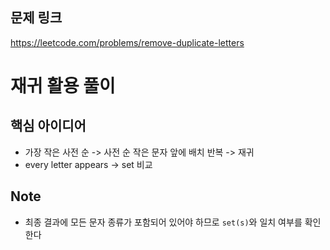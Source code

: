## 문제 링크
https://leetcode.com/problems/remove-duplicate-letters

# 재귀 활용 풀이
## 핵심 아이디어
- 가장 작은 사전 순 -> 사전 순 작은 문자 앞에 배치 반복 -> 재귀
- every letter appears -> set 비교

## Note
- 최종 결과에 모든 문자 종류가 포함되어 있어야 하므로 `set(s)`와 일치 여부를 확인한다